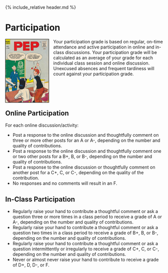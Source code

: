{% include_relative header.md %}

# Participation

<img style="float:left;margin-right:1em;border:1px solid black; margin-bottom:1.5em; max-height:200px;" alt="Cover of Pep #150 (Archie Comics, October 1961" src="images/gcd_33446.jpg"/>

Your participation grade is based on regular, on-time attendance and active participation in online and in-class discussions. Your participation grade will be calculated as an average of your grade for each individual class session and online discussion. Unexcused absences and frequent tardiness will count against your participation grade. 

<h2 style="clear:both;">Online Participation</h2>

For each online discussion/activity:

- Post a response to the online discussion and thoughtfully comment on three or more other posts for an A or A-, depending on the number and quality of contributions.
- Post a response to the online discussion and thoughtfully comment one or two other posts for a B+, B, or B-, depending on the number and quality of contributions.
- Post a response to the online discussion or thoughtfully comment on another post for a C+, C, or C-, depending on the quality of the contribution.
- No responses and no comments will result in an F.

## In-Class Participation

- Regularly raise your hand to contribute a thoughtful comment or ask a question three or more times in a class period to receive a grade of A or A-, depending on the number and quality of contributions.
- Regularly raise your hand to contribute a thoughtful comment or ask a question two times in a class period to receive a grade of B+, B, or B-, depending on the number and quality of contributions.
- Regularly raise your hand to contribute a thoughtful comment or ask a question intermittently or irregularly to receive a grade of C+, C, or C-, depending on the number and quality of contributions.
- Never or almost never raise your hand to contribute to receive a grade of D+, D, D-, or F.
